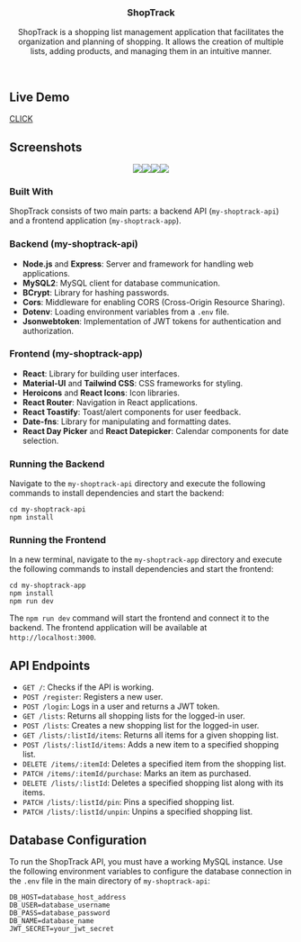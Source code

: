 <div align="center">
  <h3 align="center">ShopTrack</h3>

  <p align="center">
   ShopTrack is a shopping list management application that facilitates the organization and planning of shopping. It allows the creation of multiple lists, adding products, and managing them in an intuitive manner.
</div>

</br>

## Live Demo
[CLICK](https://ajax22.pl)

<h2>Screenshots</h2>

<p align="center"><img src="https://i.imgur.com/ey5iBM8.png" /><img src="https://i.imgur.com/QU07I19.png" /><img src="https://i.imgur.com/Nt6mxw0.png" /><img src="https://i.imgur.com/uVYOYM2.png" /></p>

### Built With

ShopTrack consists of two main parts: a backend API (`my-shoptrack-api`) and a frontend application (`my-shoptrack-app`).

### Backend (my-shoptrack-api)

- **Node.js** and **Express**: Server and framework for handling web applications.
- **MySQL2**: MySQL client for database communication.
- **BCrypt**: Library for hashing passwords.
- **Cors**: Middleware for enabling CORS (Cross-Origin Resource Sharing).
- **Dotenv**: Loading environment variables from a `.env` file.
- **Jsonwebtoken**: Implementation of JWT tokens for authentication and authorization.

### Frontend (my-shoptrack-app)

- **React**: Library for building user interfaces.
- **Material-UI** and **Tailwind CSS**: CSS frameworks for styling.
- **Heroicons** and **React Icons**: Icon libraries.
- **React Router**: Navigation in React applications.
- **React Toastify**: Toast/alert components for user feedback.
- **Date-fns**: Library for manipulating and formatting dates.
- **React Day Picker** and **React Datepicker**: Calendar components for date selection.

### Running the Backend

   Navigate to the `my-shoptrack-api` directory and execute the following commands to install dependencies and start the backend:

    cd my-shoptrack-api
    npm install
    
### Running the Frontend

   In a new terminal, navigate to the `my-shoptrack-app` directory and execute the following commands to install dependencies and start the frontend:

    cd my-shoptrack-app
    npm install
    npm run dev

   The `npm run dev` command will start the frontend and connect it to the backend. The frontend application will be available at `http://localhost:3000`.

## API Endpoints

- `GET /`: Checks if the API is working.
- `POST /register`: Registers a new user.
- `POST /login`: Logs in a user and returns a JWT token.
- `GET /lists`: Returns all shopping lists for the logged-in user.
- `POST /lists`: Creates a new shopping list for the logged-in user.
- `GET /lists/:listId/items`: Returns all items for a given shopping list.
- `POST /lists/:listId/items`: Adds a new item to a specified shopping list.
- `DELETE /items/:itemId`: Deletes a specified item from the shopping list.
- `PATCH /items/:itemId/purchase`: Marks an item as purchased.
- `DELETE /lists/:listId`: Deletes a specified shopping list along with its items.
- `PATCH /lists/:listId/pin`: Pins a specified shopping list.
- `PATCH /lists/:listId/unpin`: Unpins a specified shopping list.

## Database Configuration

To run the ShopTrack API, you must have a working MySQL instance. Use the following environment variables to configure the database connection in the `.env` file in the main directory of `my-shoptrack-api`:

```plaintext
DB_HOST=database_host_address
DB_USER=database_username
DB_PASS=database_password
DB_NAME=database_name
JWT_SECRET=your_jwt_secret

